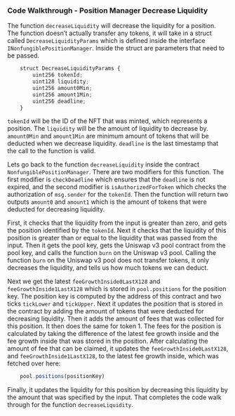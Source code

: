 ### Code Walkthrough - Position Manager Decrease Liquidity

The function `decreaseLiquidity` will decrease the liquidity for a position. The function doesn’t actually transfer any tokens, it will take in a struct called `DecreaseLiquidityParams` which is defined inside the interface `INonfungiblePositionManager`. Inside the struct are parameters that need to be passed. 

```javascript
    struct DecreaseLiquidityParams {
        uint256 tokenId;
        uint128 liquidity;
        uint256 amount0Min;
        uint256 amount1Min;
        uint256 deadline;
    }
```

`tokenId` will be the ID of the NFT that was minted, which represents a position. The `liquidity` will be the amount of liquidity to decrease by. `amount0Min` and `amount1Min` are minimum amount of tokens that will be deducted when we decrease liquidity. `deadline` is the last timestamp that the call to the function is valid.

Lets go back to the function `decreaseLiquidity` inside the contract `NonfungiblePositionManager`. There are two modifiers for this function.  The first modifier is `checkDeadline` which ensures that the `deadline` is not expired, and the second modifier is `isAuthorizedForToken` which checks the authorization of `msg.sender` for the `tokenId`. Then the function will return two outputs `amount0` and `amount1` which is the amount of tokens that were deducted for decreasing liquidity. 

First, it checks that the liquidity from the input is greater than zero, and gets the position identified by the `tokenId`. Next it checks that the liquidity of this position is greater than or equal to the liquidity that was passed from the input. Then it gets the pool key, gets the Uniswap v3 pool contract from the pool key, and calls the function `burn` on the Uniswap v3 pool. Calling the function `burn` on the Uniswap v3 pool does not transfer tokens, it only decreases the liquidity, and tells us how much tokens we can deduct. 

Next we get the latest `feeGrowthInside0LastX128` and `feeGrowthInside1LastX128` which is stored in `pool.positions` for the position key. The position key is computed by the address of this contract and two ticks `tickLower` and `tickUpper`. Next it updates the position that is stored in the contract by adding the amount of tokens that were deducted for decreasing liquidity. Then it adds the amount of fees that was collected for this position. It then does the same for token 1.  The fees for the position is calculated by taking the difference of the latest fee growth inside and the fee growth inside that was stored in the position.  After calculating the amount of fee that can be claimed, it updates the `feeGrowthInside0LastX128`, and `feeGrowthInside1LastX128`, to the latest fee growth inside, which was fetched over here:
```javascript
    pool.positions(positionKey)
```

Finally, it updates the liquidity for this position by decreasing this liquidity by the amount that was specified by the input. That completes the code walk through for the function `decreaseLiquidity`.
